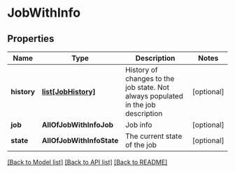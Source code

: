 # JobWithInfo

## Properties
Name | Type | Description | Notes
------------ | ------------- | ------------- | -------------
**history** | [**list[JobHistory]**](JobHistory.md) | History of changes to the job state. Not always populated in the job description | [optional] 
**job** | **AllOfJobWithInfoJob** | Job info | [optional] 
**state** | **AllOfJobWithInfoState** | The current state of the job | [optional] 

[[Back to Model list]](../README.md#documentation-for-models) [[Back to API list]](../README.md#documentation-for-api-endpoints) [[Back to README]](../README.md)


